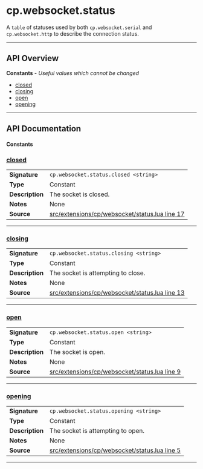 # cp.websocket.status

A `table` of statuses used by both `cp.websocket.serial` and `cp.websocket.http` to describe the connection status.

---

## API Overview
**Constants** - _Useful values which cannot be changed_
 * [closed](#closed)
 * [closing](#closing)
 * [open](#open)
 * [opening](#opening)


---

## API Documentation

#### Constants


### [closed](#closed)

|                                             |                                                                                     |
| --------------------------------------------|-------------------------------------------------------------------------------------|
| **Signature**                               | `cp.websocket.status.closed <string>`                                                                    |
| **Type**                                    | Constant                                                                     |
| **Description**                             | The socket is closed.                                                                     |
| **Notes**                                   | None |
| **Source**                                  | [src/extensions/cp/websocket/status.lua line 17](https://github.com/CommandPost/CommandPost/blob/develop/src/extensions/cp/websocket/status.lua#L17) |

---


### [closing](#closing)

|                                             |                                                                                     |
| --------------------------------------------|-------------------------------------------------------------------------------------|
| **Signature**                               | `cp.websocket.status.closing <string>`                                                                    |
| **Type**                                    | Constant                                                                     |
| **Description**                             | The socket is attempting to close.                                                                     |
| **Notes**                                   | None |
| **Source**                                  | [src/extensions/cp/websocket/status.lua line 13](https://github.com/CommandPost/CommandPost/blob/develop/src/extensions/cp/websocket/status.lua#L13) |

---


### [open](#open)

|                                             |                                                                                     |
| --------------------------------------------|-------------------------------------------------------------------------------------|
| **Signature**                               | `cp.websocket.status.open <string>`                                                                    |
| **Type**                                    | Constant                                                                     |
| **Description**                             | The socket is open.                                                                     |
| **Notes**                                   | None |
| **Source**                                  | [src/extensions/cp/websocket/status.lua line 9](https://github.com/CommandPost/CommandPost/blob/develop/src/extensions/cp/websocket/status.lua#L9) |

---


### [opening](#opening)

|                                             |                                                                                     |
| --------------------------------------------|-------------------------------------------------------------------------------------|
| **Signature**                               | `cp.websocket.status.opening <string>`                                                                    |
| **Type**                                    | Constant                                                                     |
| **Description**                             | The socket is attempting to open.                                                                     |
| **Notes**                                   | None |
| **Source**                                  | [src/extensions/cp/websocket/status.lua line 5](https://github.com/CommandPost/CommandPost/blob/develop/src/extensions/cp/websocket/status.lua#L5) |

---

